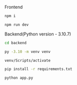 Frontend
```sh
npm i

npm run dev
```

Backend(Python version - 3.10.7)
```sh
cd backend

py -3.10 -m venv venv

venv/Scripts/activate

pip install -r requirements.txt

python app.py
```